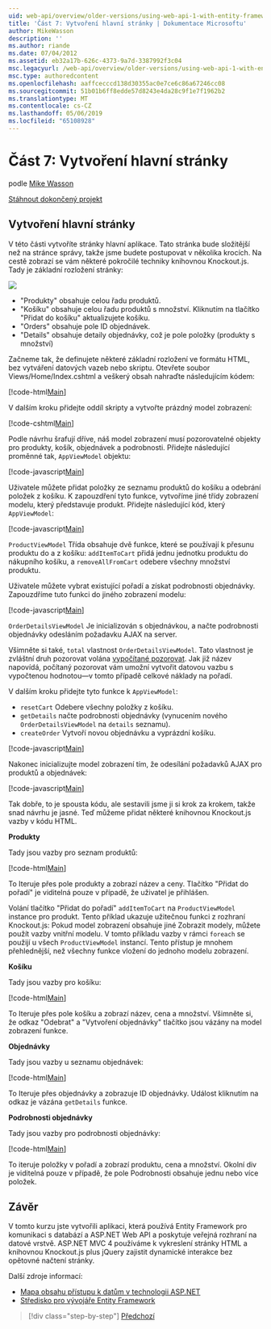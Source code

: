 ```yaml
---
uid: web-api/overview/older-versions/using-web-api-1-with-entity-framework-5/using-web-api-with-entity-framework-part-7
title: 'Část 7: Vytvoření hlavní stránky | Dokumentace Microsoftu'
author: MikeWasson
description: ''
ms.author: riande
ms.date: 07/04/2012
ms.assetid: eb32a17b-626c-4373-9a7d-3387992f3c04
msc.legacyurl: /web-api/overview/older-versions/using-web-api-1-with-entity-framework-5/using-web-api-with-entity-framework-part-7
msc.type: authoredcontent
ms.openlocfilehash: aaffcecccd138d30355ac0e7ce6c86a67246cc08
ms.sourcegitcommit: 51b01b6ff8edde57d8243e4da28c9f1e7f1962b2
ms.translationtype: MT
ms.contentlocale: cs-CZ
ms.lasthandoff: 05/06/2019
ms.locfileid: "65108928"
---
```

# <a name="part-7-creating-the-main-page"></a>Část 7: Vytvoření hlavní stránky

podle [Mike Wasson](https://github.com/MikeWasson)

[Stáhnout dokončený projekt](http://code.msdn.microsoft.com/ASP-NET-Web-API-with-afa30545)

## <a name="creating-the-main-page"></a>Vytvoření hlavní stránky

V této části vytvoříte stránky hlavní aplikace. Tato stránka bude složitější než na stránce správy, takže jsme budete postupovat v několika krocích. Na cestě zobrazí se vám některé pokročilé techniky knihovnou Knockout.js. Tady je základní rozložení stránky:

![](using-web-api-with-entity-framework-part-7/_static/image1.png)

- "Produkty" obsahuje celou řadu produktů.
- "Košíku" obsahuje celou řadu produktů s množství. Kliknutím na tlačítko "Přidat do košíku" aktualizujete košíku.
- "Orders" obsahuje pole ID objednávek.
- "Details" obsahuje detaily objednávky, což je pole položky (produkty s množství)

Začneme tak, že definujete některé základní rozložení ve formátu HTML, bez vytváření datových vazeb nebo skriptu. Otevřete soubor Views/Home/Index.cshtml a veškerý obsah nahraďte následujícím kódem:

[!code-html[Main](using-web-api-with-entity-framework-part-7/samples/sample1.html)]

V dalším kroku přidejte oddíl skripty a vytvořte prázdný model zobrazení:

[!code-cshtml[Main](using-web-api-with-entity-framework-part-7/samples/sample2.cshtml)]

Podle návrhu šrafují dříve, náš model zobrazení musí pozorovatelné objekty pro produkty, košík, objednávek a podrobnosti. Přidejte následující proměnné tak, `AppViewModel` objektu:

[!code-javascript[Main](using-web-api-with-entity-framework-part-7/samples/sample3.js)]

Uživatele můžete přidat položky ze seznamu produktů do košíku a odebrání položek z košíku. K zapouzdření tyto funkce, vytvoříme jiné třídy zobrazení modelu, který představuje produkt. Přidejte následující kód, který `AppViewModel`:

[!code-javascript[Main](using-web-api-with-entity-framework-part-7/samples/sample4.js?highlight=4)]

`ProductViewModel` Třída obsahuje dvě funkce, které se používají k přesunu produktu do a z košíku: `addItemToCart` přidá jednu jednotku produktu do nákupního košíku, a `removeAllFromCart` odebere všechny množství produktu.

Uživatele můžete vybrat existující pořadí a získat podrobnosti objednávky. Zapouzdříme tuto funkci do jiného zobrazení modelu:

[!code-javascript[Main](using-web-api-with-entity-framework-part-7/samples/sample5.js?highlight=4)]

`OrderDetailsViewModel` Je inicializován s objednávkou, a načte podrobnosti objednávky odesláním požadavku AJAX na server.

Všimněte si také, `total` vlastnost `OrderDetailsViewModel`. Tato vlastnost je zvláštní druh pozorovat volána [vypočítané pozorovat](http://knockoutjs.com/documentation/computedObservables.html). Jak již název napovídá, počítaný pozorovat vám umožní vytvořit datovou vazbu s vypočtenou hodnotou&#8212;v tomto případě celkové náklady na pořadí.

V dalším kroku přidejte tyto funkce k `AppViewModel`:

- `resetCart` Odebere všechny položky z košíku.
- `getDetails` načte podrobnosti objednávky (vynucením nového `OrderDetailsViewModel` na `details` seznamu).
- `createOrder` Vytvoří novou objednávku a vyprázdní košíku.

[!code-javascript[Main](using-web-api-with-entity-framework-part-7/samples/sample6.js?highlight=4)]

Nakonec inicializujte model zobrazení tím, že odesílání požadavků AJAX pro produktů a objednávek:

[!code-javascript[Main](using-web-api-with-entity-framework-part-7/samples/sample7.js)]

Tak dobře, to je spousta kódu, ale sestavili jsme ji si krok za krokem, takže snad návrhu je jasné. Teď můžeme přidat některé knihovnou Knockout.js vazby v kódu HTML.

**Produkty**

Tady jsou vazby pro seznam produktů:

[!code-html[Main](using-web-api-with-entity-framework-part-7/samples/sample8.html)]

To Iteruje přes pole produkty a zobrazí název a ceny. Tlačítko "Přidat do pořadí" je viditelná pouze v případě, že uživatel je přihlášen.

Volání tlačítko "Přidat do pořadí" `addItemToCart` na `ProductViewModel` instance pro produkt. Tento příklad ukazuje užitečnou funkci z rozhraní Knockout.js: Pokud model zobrazení obsahuje jiné Zobrazit modely, můžete použít vazby vnitřní modelu. V tomto příkladu vazby v rámci `foreach` se použijí u všech `ProductViewModel` instancí. Tento přístup je mnohem přehlednější, než všechny funkce vložení do jednoho modelu zobrazení.

**Košíku**

Tady jsou vazby pro košíku:

[!code-html[Main](using-web-api-with-entity-framework-part-7/samples/sample9.html)]

To Iteruje přes pole košíku a zobrazí název, cena a množství. Všimněte si, že odkaz "Odebrat" a "Vytvoření objednávky" tlačítko jsou vázány na model zobrazení funkce.

**Objednávky**

Tady jsou vazby u seznamu objednávek:

[!code-html[Main](using-web-api-with-entity-framework-part-7/samples/sample10.html)]

To Iteruje přes objednávky a zobrazuje ID objednávky. Událost kliknutím na odkaz je vázána `getDetails` funkce.

**Podrobnosti objednávky**

Tady jsou vazby pro podrobnosti objednávky:

[!code-html[Main](using-web-api-with-entity-framework-part-7/samples/sample11.html)]

To iteruje položky v pořadí a zobrazí produktu, cena a množství. Okolní div je viditelná pouze v případě, že pole Podrobnosti obsahuje jednu nebo více položek.

## <a name="conclusion"></a>Závěr

V tomto kurzu jste vytvořili aplikaci, která používá Entity Framework pro komunikaci s databází a ASP.NET Web API a poskytuje veřejná rozhraní na datové vrstvě. ASP.NET MVC 4 používáme k vykreslení stránky HTML a knihovnou Knockout.js plus jQuery zajistit dynamické interakce bez opětovné načtení stránky.

Další zdroje informací:

- [Mapa obsahu přístupu k datům v technologii ASP.NET](https://msdn.microsoft.com/library/6759sth4.aspx)
- [Středisko pro vývojáře Entity Framework](https://msdn.microsoft.com/data/ef)

> [!div class="step-by-step"]
> [Předchozí](using-web-api-with-entity-framework-part-6.md)
